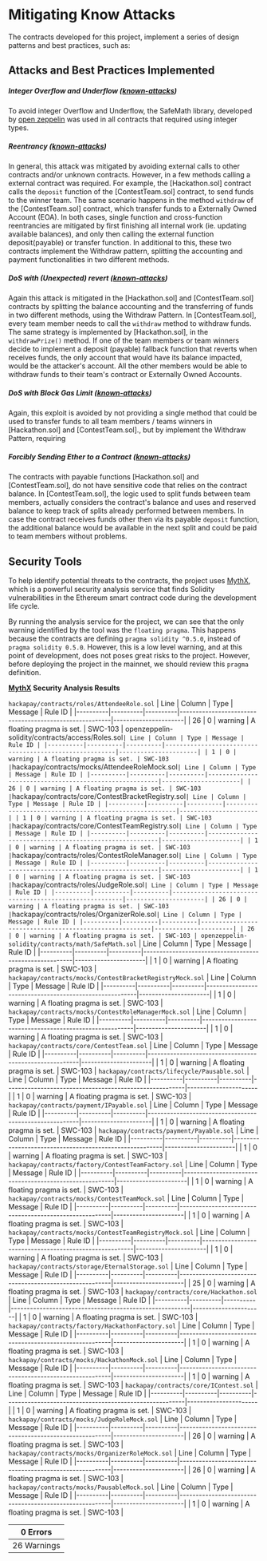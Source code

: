 # Mitigating Know Attacks

The contracts developed for this project, implement a series of design patterns and best practices, such as:

## Attacks and Best Practices Implemented

##### Integer Overflow and Underflow ([known-attacks])

To avoid integer Overflow and Underflow, the SafeMath library, developed by [open zeppelin] was used in all contracts that required using integer types.

##### Reentrancy ([known-attacks])

In general, this attack was mitigated by avoiding external calls to other contracts and/or unknown contracts.
However, in a few methods calling a external contract was required. For example, the [Hackathon.sol] contract calls the `deposit` function of the [ContestTeam.sol] contract, to send funds to the winner team.
The same scenario happens in the method `withdraw` of the [ContestTeam.sol] contract, which transfer funds to a Externally Owned Account (EOA).
In both cases, single function and cross-function reentrancies are mitigated by first finishing all internal work (ie. updating available balances), and only then calling the external function deposit(payable) or transfer function.
In additional to this, these two contracts implement the Withdraw pattern, splitting the accounting and payment functionalities in two different methods.

##### DoS with (Unexpected) revert ([known-attacks])

Again this attack is mitigated in the [Hackathon.sol] and [ContestTeam.sol] contracts by splitting the balance accounting and the transferring of funds in two different methods, using the Withdraw Pattern.
In [ContestTeam.sol], every team member needs to call the `withdraw` method to withdraw funds.
The same strategy is implemented by [Hackathon.sol], in the `withdrawPrize()` method.
If one of the team members or team winners decide to implement a deposit (payable) fallback function that reverts when receives funds, the only account that would have its balance impacted, would be the attacker's account. All the other members would be able to withdraw funds to their team's contract or Externally Owned Accounts.

##### DoS with Block Gas Limit ([known-attacks])

Again, this exploit is avoided by not providing a single method that could be used to transfer funds to all team members / teams winners in [Hackathon.sol] and [ContestTeam.sol]., but by implement the Withdraw Pattern, requiring

##### Forcibly Sending Ether to a Contract ([known-attacks])

The contracts with payable functions [Hackathon.sol] and [ContestTeam.sol], do not have sensitive code that relies on the contract balance.
In [ContestTeam.sol], the logic used to split funds between team members, actually considers the contract's balance and uses and reserved balance to keep track of splits already performed between members. In case the contract receives funds other then via its payable `deposit` function, the additional balance would be available in the next split and could be paid to team members without problems.

## Security Tools

To help identify potential threats to the contracts, the project uses [MythX], which is a powerful security analysis service that finds Solidity vulnerabilities in the Ethereum smart contract code during the development life cycle.

By running the analysis service for the project, we can see that the only warning identified by the tool was the `floating pragma`. This happens because the contracts are defining `pragma solidity ^0.5.0`, instead of `pragma solidity 0.5.0`.
However, this is a low level warning, and at this point of development, does not poses great risks to the project. However, before deploying the project in the mainnet, we should review this `pragma` definition.

**[MythX] Security Analysis Results**

`hackapay/contracts/roles/AttendeeRole.sol`
| Line | Column | Type | Message | Rule ID |
|----------|----------|----------|--------------------------------------------------------|----------------------|
| 26 | 0 | warning | A floating pragma is set. | SWC-103 |
openzeppelin-solidity/contracts/access/Roles.sol`| Line | Column | Type | Message | Rule ID | |----------|----------|----------|--------------------------------------------------------|----------------------| | 1 | 0 | warning | A floating pragma is set. | SWC-103 |`hackapay/contracts/mocks/AttendeeRoleMock.sol`| Line | Column | Type | Message | Rule ID | |----------|----------|----------|--------------------------------------------------------|----------------------| | 26 | 0 | warning | A floating pragma is set. | SWC-103 |`hackapay/contracts/core/ContestBracketRegistry.sol`| Line | Column | Type | Message | Rule ID | |----------|----------|----------|--------------------------------------------------------|----------------------| | 1 | 0 | warning | A floating pragma is set. | SWC-103 |`hackapay/contracts/core/ContestTeamRegistry.sol`| Line | Column | Type | Message | Rule ID | |----------|----------|----------|--------------------------------------------------------|----------------------| | 1 | 0 | warning | A floating pragma is set. | SWC-103 |`hackapay/contracts/roles/ContestRoleManager.sol`| Line | Column | Type | Message | Rule ID | |----------|----------|----------|--------------------------------------------------------|----------------------| | 1 | 0 | warning | A floating pragma is set. | SWC-103 |`hackapay/contracts/roles/JudgeRole.sol`| Line | Column | Type | Message | Rule ID | |----------|----------|----------|--------------------------------------------------------|----------------------| | 26 | 0 | warning | A floating pragma is set. | SWC-103 |`hackapay/contracts/roles/OrganizerRole.sol`| Line | Column | Type | Message | Rule ID | |----------|----------|----------|--------------------------------------------------------|----------------------| | 26 | 0 | warning | A floating pragma is set. | SWC-103 | openzeppelin-solidity/contracts/math/SafeMath.sol`
| Line | Column | Type | Message | Rule ID |
|----------|----------|----------|--------------------------------------------------------|----------------------|
| 1 | 0 | warning | A floating pragma is set. | SWC-103 |
`hackapay/contracts/mocks/ContestBracketRegistryMock.sol`
| Line | Column | Type | Message | Rule ID |
|----------|----------|----------|--------------------------------------------------------|----------------------|
| 1 | 0 | warning | A floating pragma is set. | SWC-103 |
`hackapay/contracts/mocks/ContestRoleManagerMock.sol`
| Line | Column | Type | Message | Rule ID |
|----------|----------|----------|--------------------------------------------------------|----------------------|
| 1 | 0 | warning | A floating pragma is set. | SWC-103 |
`hackapay/contracts/core/ContestTeam.sol`
| Line | Column | Type | Message | Rule ID |
|----------|----------|----------|--------------------------------------------------------|----------------------|
| 1 | 0 | warning | A floating pragma is set. | SWC-103 |
`hackapay/contracts/lifecycle/Pausable.sol`
| Line | Column | Type | Message | Rule ID |
|----------|----------|----------|--------------------------------------------------------|----------------------|
| 1 | 0 | warning | A floating pragma is set. | SWC-103 |
`hackapay/contracts/payment/IPayable.sol`
| Line | Column | Type | Message | Rule ID |
|----------|----------|----------|--------------------------------------------------------|----------------------|
| 1 | 0 | warning | A floating pragma is set. | SWC-103 |
`hackapay/contracts/payment/Payable.sol`
| Line | Column | Type | Message | Rule ID |
|----------|----------|----------|--------------------------------------------------------|----------------------|
| 1 | 0 | warning | A floating pragma is set. | SWC-103 |
`hackapay/contracts/factory/ContestTeamFactory.sol`
| Line | Column | Type | Message | Rule ID |
|----------|----------|----------|--------------------------------------------------------|----------------------|
| 1 | 0 | warning | A floating pragma is set. | SWC-103 |
`hackapay/contracts/mocks/ContestTeamMock.sol`
| Line | Column | Type | Message | Rule ID |
|----------|----------|----------|--------------------------------------------------------|----------------------|
| 1 | 0 | warning | A floating pragma is set. | SWC-103 |
`hackapay/contracts/mocks/ContestTeamRegistryMock.sol`
| Line | Column | Type | Message | Rule ID |
|----------|----------|----------|--------------------------------------------------------|----------------------|
| 1 | 0 | warning | A floating pragma is set. | SWC-103 |
`hackapay/contracts/storage/EternalStorage.sol`
| Line | Column | Type | Message | Rule ID |
|----------|----------|----------|--------------------------------------------------------|----------------------|
| 25 | 0 | warning | A floating pragma is set. | SWC-103 |
`hackapay/contracts/core/Hackathon.sol`
| Line | Column | Type | Message | Rule ID |
|----------|----------|----------|--------------------------------------------------------|----------------------|
| 1 | 0 | warning | A floating pragma is set. | SWC-103 |
`hackapay/contracts/factory/HackathonFactory.sol`
| Line | Column | Type | Message | Rule ID |
|----------|----------|----------|--------------------------------------------------------|----------------------|
| 1 | 0 | warning | A floating pragma is set. | SWC-103 |
`hackapay/contracts/mocks/HackathonMock.sol`
| Line | Column | Type | Message | Rule ID |
|----------|----------|----------|--------------------------------------------------------|----------------------|
| 1 | 0 | warning | A floating pragma is set. | SWC-103 |
`hackapay/contracts/core/IContest.sol`
| Line | Column | Type | Message | Rule ID |
|----------|----------|----------|--------------------------------------------------------|----------------------|
| 1 | 0 | warning | A floating pragma is set. | SWC-103 |
`hackapay/contracts/mocks/JudgeRoleMock.sol`
| Line | Column | Type | Message | Rule ID |
|----------|----------|----------|--------------------------------------------------------|----------------------|
| 26 | 0 | warning | A floating pragma is set. | SWC-103 |
`hackapay/contracts/mocks/OrganizerRoleMock.sol`
| Line | Column | Type | Message | Rule ID |
|----------|----------|----------|--------------------------------------------------------|----------------------|
| 26 | 0 | warning | A floating pragma is set. | SWC-103 |
`hackapay/contracts/mocks/PausableMock.sol`
| Line | Column | Type | Message | Rule ID |
|----------|----------|----------|--------------------------------------------------------|----------------------|
| 1 | 0 | warning | A floating pragma is set. | SWC-103 |

| 0 Errors    |
| ----------- |
| 26 Warnings |

[open zeppelin]: https://github.com/OpenZeppelin/openzeppelin-contracts
[known-attacks]: https://consensys.github.io/smart-contract-best-practices/known-attacks/
[mythx]: https://mythx.io/

